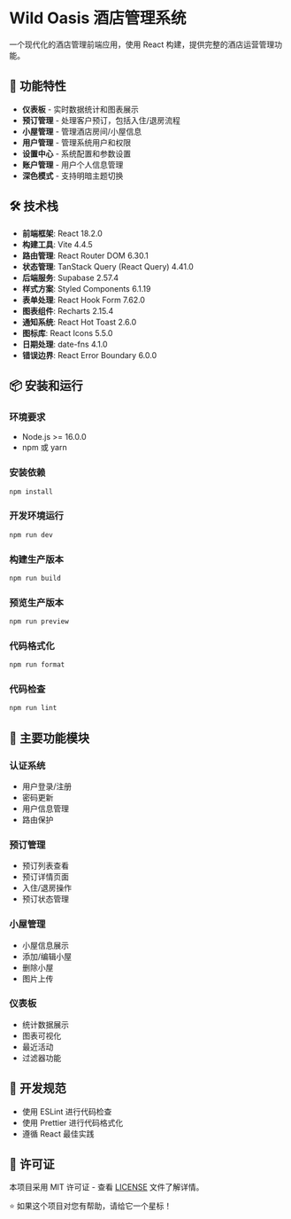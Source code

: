 # Wild Oasis 酒店管理系统

一个现代化的酒店管理前端应用，使用 React 构建，提供完整的酒店运营管理功能。

## 🌟 功能特性

- **仪表板** - 实时数据统计和图表展示
- **预订管理** - 处理客户预订，包括入住/退房流程
- **小屋管理** - 管理酒店房间/小屋信息
- **用户管理** - 管理系统用户和权限
- **设置中心** - 系统配置和参数设置
- **账户管理** - 用户个人信息管理
- **深色模式** - 支持明暗主题切换

## 🛠️ 技术栈

- **前端框架**: React 18.2.0
- **构建工具**: Vite 4.4.5
- **路由管理**: React Router DOM 6.30.1
- **状态管理**: TanStack Query (React Query) 4.41.0
- **后端服务**: Supabase 2.57.4
- **样式方案**: Styled Components 6.1.19
- **表单处理**: React Hook Form 7.62.0
- **图表组件**: Recharts 2.15.4
- **通知系统**: React Hot Toast 2.6.0
- **图标库**: React Icons 5.5.0
- **日期处理**: date-fns 4.1.0
- **错误边界**: React Error Boundary 6.0.0

## 📦 安装和运行

### 环境要求

- Node.js >= 16.0.0
- npm 或 yarn

### 安装依赖

```bash
npm install
```

### 开发环境运行

```bash
npm run dev
```

### 构建生产版本

```bash
npm run build
```

### 预览生产版本

```bash
npm run preview
```

### 代码格式化

```bash
npm run format
```

### 代码检查

```bash
npm run lint
```

## 🎨 主要功能模块

### 认证系统

- 用户登录/注册
- 密码更新
- 用户信息管理
- 路由保护

### 预订管理

- 预订列表查看
- 预订详情页面
- 入住/退房操作
- 预订状态管理

### 小屋管理

- 小屋信息展示
- 添加/编辑小屋
- 删除小屋
- 图片上传

### 仪表板

- 统计数据展示
- 图表可视化
- 最近活动
- 过滤器功能

## 📝 开发规范

- 使用 ESLint 进行代码检查
- 使用 Prettier 进行代码格式化
- 遵循 React 最佳实践

## 📄 许可证

本项目采用 MIT 许可证 - 查看 [LICENSE](LICENSE) 文件了解详情。

⭐ 如果这个项目对您有帮助，请给它一个星标！
